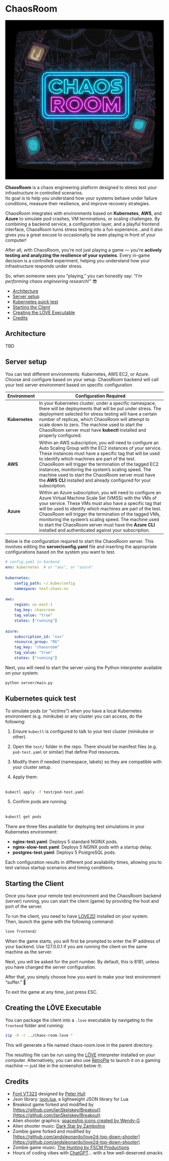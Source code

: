 # ChaosRoom

![Chaos Room Splash](assets/screen.jpg)

**ChaosRoom** is a chaos engineering platform designed to stress test your infrastructure in controlled scenarios.  
Its goal is to help you understand how your systems behave under failure conditions, measure their resilience, and improve recovery strategies.  

ChaosRoom integrates with environments based on **Kubernetes**, **AWS**, and **Azure** to simulate pod crashes, VM terminations, or scaling challenges.  By combining a backend service, a configuration layer, and a playful frontend interface, ChaosRoom turns stress testing into a fun experience…and it also gives you a great excuse to occasionally be seen playing in front of your computer!  

After all, with ChaosRoom, you’re not just playing a game — you’re **actively testing and analyzing the resilience of your systems**.  Every in-game decision is a controlled experiment, helping you understand how your infrastructure responds under stress.  

So, when someone sees you “playing,” you can honestly say: *“I’m performing chaos engineering research!”* 😎


- [Architecture](#architecture)  
- [Server setup](#server-setup)  
- [Kubernetes quick test](#kubernetes-quick-test)  
- [Starting the Client](#starting-the-client)  
- [Creating the LÖVE Executable](#creating-the-löve-executable)
- [Credits](#credits)

## Architecture

TBD

## Server setup

You can test different environments: Kubernetes, AWS EC2, or Azure. Choose and configure based on your setup. ChaosRoom backend will call your test server environment based on specific configuration

|  Environment| Configuration Required | 
|--|--|
| **Kubernetes** | In your Kubernetes cluster, under a specific namespace, there will be deployments that will be put under stress. The deployment selected for stress testing will have a certain number of replicas, which ChaosRoom will attempt to scale down to zero. The machine used to start the ChaosRoom server must have **kubectl** installed and properly configured.|
| **AWS** | Within an AWS subscription, you will need to configure an Auto Scaling Group with the EC2 instances of your service. These instances must have a specific tag that will be used to identify which machines are part of the test. ChaosRoom will trigger the termination of the tagged EC2 instances, monitoring the system’s scaling speed. The machine used to start the ChaosRoom server must have the **AWS CLI** installed and already configured for your subscription.|
| **Azure** | Within an Azure subscription, you will need to configure an Azure Virtual Machine Scale Set (VMSS) with the VMs of your service. These VMs must also have a specific tag that will be used to identify which machines are part of the test. ChaosRoom will trigger the termination of the tagged VMs, monitoring the system’s scaling speed. The machine used to start the ChaosRoom server must have the **Azure CLI** installed and authenticated against your subscription.|

Below is the configuration required to start the ChaosRoom server. This involves editing the **server/config.yaml** file and inserting the appropriate configurations based on the system you want to test.

```yaml
# config.yaml in backend
env: kubernetes  # or "aws", or "azure"

kubernetes:
	config_path: ~/.kube/config
	namespace: test-chaos-ns

aws:
	region: us-east-1
	tag_key: chaosroom
	tag_value: "true"
	states: ["running"]
  
azure:
	subscription_id: "xxx"
	resource_group: "RG"
	tag_key: "chaosroom"
	tag_value: "true"
	states: ["running"]
```

Next, you will need to start the server using the Python interpreter available on your system:

```bash
python server/main.py
```
 
  

## Kubernetes quick test

To simulate pods (or “victims”) when you have a local Kubernetes environment (e.g. minikube) or any cluster you can access, do the following:

1. Ensure `kubectl` is configured to talk to your test cluster (minikube or other).

2. Open the `test/` folder in the repo. There should be manifest files (e.g. `pod-test.yaml` or similar) that define Pod resources.

3. Modify them if needed (namespace, labels) so they are compatible with your cluster setup.

4. Apply them:

  

```bash

kubectl apply -f test/pod-test.yaml

```

  

5. Confirm pods are running:

  

```bash

kubectl get pods

```

There are three files available for deploying test simulations in your Kubernetes environment:

- **nginx-test.yaml**: Deploys 5 standard NGINX pods.  
- **nginx-slow-test.yaml**: Deploys 5 NGINX pods with a startup delay.  
- **postgres-test.yaml**: Deploys 5 PostgreSQL pods.  

Each configuration results in different pod availability times, allowing you to test various startup scenarios and timing conditions.  


  


## Starting the Client

  Once you have your remote test environment and the ChaosRoom backend (server) running, you can start the client (game) by providing the host and port of the server.  

To run the client, you need to have [LOVE2D](https://github.com/love2d/love) installed on your system.  
Then, launch the game with the following command:

```bash
love frontend/
```

When the game starts, you will first be prompted to enter the IP address of your backend. Use 127.0.0.1 if you are running the client on the same machine as the server.

Next, you will be asked for the port number. By default, this is 8181, unless you have changed the server configuration.

After that, you simply choose how you want to make your test environment “suffer.” 🙂

To exit the game at any time, just press ESC.

  

## Creating the LÖVE Executable

You can package the client into a `.love` executable by navigating to the `frontend` folder and running:

```bash
zip -9 -r ../chaos-room.love *
```

This will generate a file named chaos-room.love in the parent directory.

The resulting file can be run using the [LÖVE](https://github.com/love2d/love) interpreter installed on your computer.
Alternatively, you can also use [RetroPie](https://retropie.org.uk/docs/Love/) to launch it on a gaming machine — just like in the screenshot below 🤓.

## Credits

- [Font VT323](https://fonts.google.com/specimen/VT323/) designed by [Peter Hull](https://fonts.google.com/?query=Peter%20Hull)
- Json library: [json.lua](https://github.com/rxi/json.lua), a lightweight JSON library for Lua
- Breakout game forked and modified by [https://github.com/IanSkelskey/Breakout](https://github.com/IanSkelskey/Breakout)
- Alien shooter graphics: [spaceship icons created by Wendy-G](https://www.flaticon.com/free-icons/spaceship)
- Alien shooter music: [Dark Star by Zambolino](https://www.free-stock-music.com/zambolino-dark-star.html)
- Zombie game forked and modified by [https://github.com/andsleonardo/love2d-top-down-shooter](https://github.com/andsleonardo/love2d-top-down-shooter)
- Zombie game music: [The Hunting by FSCM Productions](https://fscmproductions.bandcamp.com)
- Hours of coding vibes with [ChatGPT](https://chatgpt.com/)… with a few well-deserved smacks 


